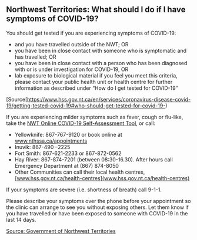 ## Northwest Territories: What should I do if I have symptoms of COVID-19?

You should get tested if you are experiencing symptoms of COVID-19:

- and you have travelled outside of the NWT; OR
- you have been in close contact with someone who is symptomatic and has travelled; OR
- you have been in close contact with a person who has been diagnosed with or is under investigation for COVID-19, OR
- lab exposure to biological material if you feel you meet this criteria, please contact your public health unit or health centre for further information as described under “How do I get tested for COVID-19”

[Source[https://www.hss.gov.nt.ca/en/services/coronavirus-disease-covid-19/getting-tested-covid-19#who-should-get-tested-for-covid-19-)

If you are experiencing milder symptoms such as fever, cough or flu-like, take the [NWT Online COVID-19 Self-Assessment Tool](https://www.hss.gov.nt.ca/en/services/coronavirus-disease-covid-19/nwt-online-covid-19-self-assessment-tool), or call:

- Yellowknife: 867-767-9120 or book online at www.nthssa.ca/appointments
- Inuvik: 867-490 –2225
- Fort Smith: 867-621-2233 or 867-872-0562
- Hay River: 867-874-7201 (between 08:30-16.30). After hours call Emergency Department at (867) 874-8050
- Other Communities can call their local health centres, [www.hss.gov.nt.ca/health-centres](www.hss.gov.nt.ca/health-centres)

If your symptoms are severe (i.e. shortness of breath) call 9-1-1.

Please describe your symptoms over the phone before your appointment so the clinic can arrange to see you without exposing others. Let them know if you have travelled or have been exposed to someone with COVID-19 in the last 14 days.

[Source: Government of Northwest Territories](https://www.hss.gov.nt.ca/en/services/coronavirus-disease-covid-19/advice-nwt-residents)
